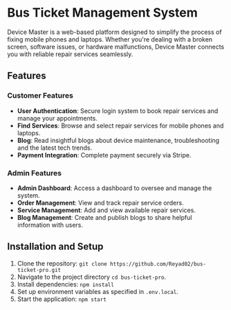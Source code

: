 # Bus Ticket Management System

Device Master is a web-based platform designed to simplify the process of fixing mobile phones and laptops. Whether you're dealing with a broken screen, software issues, or hardware malfunctions, Device Master connects you with reliable repair services seamlessly.

## Features

### Customer Features
- **User Authentication**: Secure login system to book repair services and manage your appointments.
- **Find Services**: Browse and select repair services for mobile phones and laptops.
- **Blog**: Read insightful blogs about device maintenance, troubleshooting and the latest tech trends.
- **Payment Integration**: Complete payment securely via Stripe.

### Admin Features
- **Admin Dashboard**: Access a dashboard to oversee and manage the system.
- **Order Management**: View and track repair service orders.
- **Service Management**: Add and view available repair services.
- **Blog Management**: Create and publish blogs to share helpful information with users.

## Installation and Setup 
1. Clone the repository: `git clone https://github.com/Reyad02/bus-ticket-pro.git`
2. Navigate to the project directory `cd bus-ticket-pro`.
3. Install dependencies: `npm install`
4. Set up environment variables as specified in `.env.local`.
5. Start the application: `npm start`
